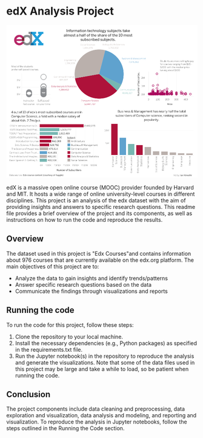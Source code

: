 # edX Analysis Project

![alt_text](https://github.com/ikimathi/edX-Analysis-Project/blob/origin/data/edX-analysis-report.png?raw=true)


edX is a massive open online course (MOOC) provider founded by Harvard and MIT. It hosts a wide range of online university-level courses in different disciplines. This project is an analysis of the edx dataset with the aim of providing insights and answers to specific research questions. This readme file provides a brief overview of the project and its components, as well as instructions on how to run the code and reproduce the results.


## Overview

The dataset used in this project is "Edx Courses"and contains  information about 976 courses that are currently available on the edx.org platform. The main objectives of this project are to:

- Analyze the data to gain insights and identify trends/patterns
- Answer specific research questions based on the data
- Communicate the findings through visualizations and reports


## Running the code
To run the code for this project, follow these steps:

1. Clone the repository to your local machine.
2. Install the necessary dependencies (e.g., Python packages) as specified in the requirements.txt file.
3. Run the Jupyter notebook(s) in the repository to reproduce the analysis and generate the visualizations.
Note that some of the data files used in this project may be large and take a while to load, so be patient when running the code.


## Conclusion
 The project components include data cleaning and preprocessing, data exploration and visualization, data analysis and modeling, and reporting and visualization. To reproduce the analysis in Jupyter notebooks, follow the steps outlined in the Running the Code section.